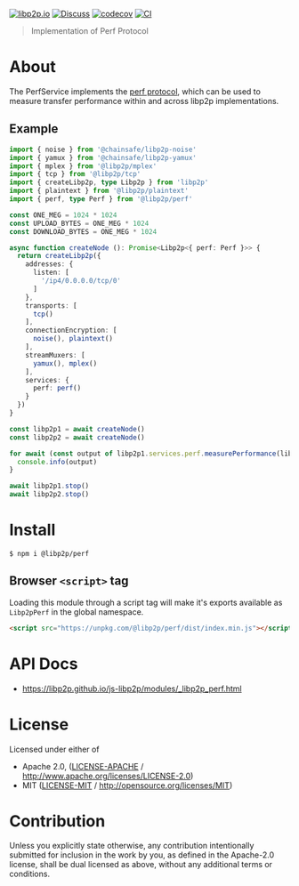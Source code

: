 [![libp2p.io](https://img.shields.io/badge/project-libp2p-yellow.svg?style=flat-square)](http://libp2p.io/)
[![Discuss](https://img.shields.io/discourse/https/discuss.libp2p.io/posts.svg?style=flat-square)](https://discuss.libp2p.io)
[![codecov](https://img.shields.io/codecov/c/github/libp2p/js-libp2p.svg?style=flat-square)](https://codecov.io/gh/libp2p/js-libp2p)
[![CI](https://img.shields.io/github/actions/workflow/status/libp2p/js-libp2p/main.yml?branch=main\&style=flat-square)](https://github.com/libp2p/js-libp2p/actions/workflows/main.yml?query=branch%3Amain)

> Implementation of Perf Protocol

# About

The PerfService implements the [perf protocol](https://github.com/libp2p/specs/blob/master/perf/perf.md), which can be used to measure transfer performance within and across libp2p implementations.

## Example

```typescript
import { noise } from '@chainsafe/libp2p-noise'
import { yamux } from '@chainsafe/libp2p-yamux'
import { mplex } from '@libp2p/mplex'
import { tcp } from '@libp2p/tcp'
import { createLibp2p, type Libp2p } from 'libp2p'
import { plaintext } from '@libp2p/plaintext'
import { perf, type Perf } from '@libp2p/perf'

const ONE_MEG = 1024 * 1024
const UPLOAD_BYTES = ONE_MEG * 1024
const DOWNLOAD_BYTES = ONE_MEG * 1024

async function createNode (): Promise<Libp2p<{ perf: Perf }>> {
  return createLibp2p({
    addresses: {
      listen: [
        '/ip4/0.0.0.0/tcp/0'
      ]
    },
    transports: [
      tcp()
    ],
    connectionEncryption: [
      noise(), plaintext()
    ],
    streamMuxers: [
      yamux(), mplex()
    ],
    services: {
      perf: perf()
    }
  })
}

const libp2p1 = await createNode()
const libp2p2 = await createNode()

for await (const output of libp2p1.services.perf.measurePerformance(libp2p2.getMultiaddrs()[0], UPLOAD_BYTES, DOWNLOAD_BYTES)) {
  console.info(output)
}

await libp2p1.stop()
await libp2p2.stop()
```

# Install

```console
$ npm i @libp2p/perf
```

## Browser `<script>` tag

Loading this module through a script tag will make it's exports available as `Libp2pPerf` in the global namespace.

```html
<script src="https://unpkg.com/@libp2p/perf/dist/index.min.js"></script>
```

# API Docs

- <https://libp2p.github.io/js-libp2p/modules/_libp2p_perf.html>

# License

Licensed under either of

- Apache 2.0, ([LICENSE-APACHE](LICENSE-APACHE) / <http://www.apache.org/licenses/LICENSE-2.0>)
- MIT ([LICENSE-MIT](LICENSE-MIT) / <http://opensource.org/licenses/MIT>)

# Contribution

Unless you explicitly state otherwise, any contribution intentionally submitted for inclusion in the work by you, as defined in the Apache-2.0 license, shall be dual licensed as above, without any additional terms or conditions.
